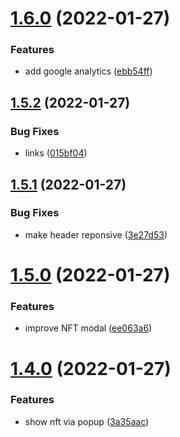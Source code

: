 # [1.6.0](https://github.com/avneesh0612/Inscribe/compare/v1.5.2...v1.6.0) (2022-01-27)


### Features

* add google analytics ([ebb54ff](https://github.com/avneesh0612/Inscribe/commit/ebb54ffe78b03f39056ede316d331b3b6a3d5364))



## [1.5.2](https://github.com/avneesh0612/Inscribe/compare/v1.5.1...v1.5.2) (2022-01-27)


### Bug Fixes

* links ([015bf04](https://github.com/avneesh0612/Inscribe/commit/015bf04c4871a2274aa61b52906b78c931243904))



## [1.5.1](https://github.com/avneesh0612/Inscribe/compare/v1.5.0...v1.5.1) (2022-01-27)


### Bug Fixes

* make header reponsive ([3e27d53](https://github.com/avneesh0612/Inscribe/commit/3e27d5396955a2766f9c87d5d795e7197127be37))



# [1.5.0](https://github.com/avneesh0612/Inscribe/compare/v1.4.0...v1.5.0) (2022-01-27)


### Features

* improve NFT modal ([ee063a6](https://github.com/avneesh0612/Inscribe/commit/ee063a6e2a4f217ce43c64c9b5749732bf4c49a0))



# [1.4.0](https://github.com/avneesh0612/Inscribe/compare/v1.3.1...v1.4.0) (2022-01-27)


### Features

* show nft via popup ([3a35aac](https://github.com/avneesh0612/Inscribe/commit/3a35aace519a642d0294e70be7949539df1687be))



